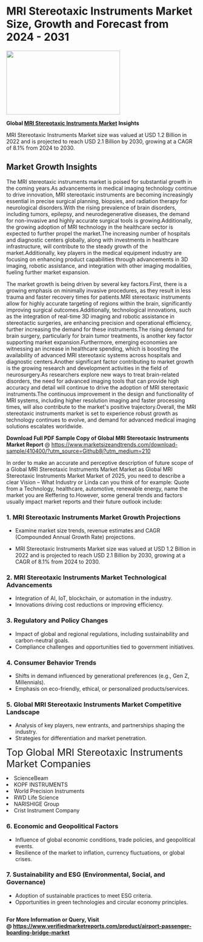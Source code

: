 <H1>MRI Stereotaxic Instruments Market Size, Growth and Forecast from 2024 - 2031</H1><img class="aligncenter size-medium wp-image-584254" src="https://thirdeyenews.in/wp-content/uploads/2024/09/Global-Market-Research-300x168.jpeg" alt="" width="300" height="168" /><p><strong>Global&nbsp;<a href="https://www.marketsizeandtrends.com/download-sample/410400/?utm_source=Github8j?utm_medium=210">MRI Stereotaxic Instruments Market</a> Insights</strong></p><p>MRI Stereotaxic Instruments Market size was valued at USD 1.2 Billion in 2022 and is projected to reach USD 2.1 Billion by 2030, growing at a CAGR of 8.1% from 2024 to 2030.</p><p><h2>Market Growth Insights</h2> <p>The MRI stereotaxic instruments market is poised for substantial growth in the coming years.As advancements in medical imaging technology continue to drive innovation, MRI stereotaxic instruments are becoming increasingly essential in precise surgical planning, biopsies, and radiation therapy for neurological disorders.With the rising prevalence of brain disorders, including tumors, epilepsy, and neurodegenerative diseases, the demand for non-invasive and highly accurate surgical tools is growing.Additionally, the growing adoption of MRI technology in the healthcare sector is expected to further propel the market.The increasing number of hospitals and diagnostic centers globally, along with investments in healthcare infrastructure, will contribute to the steady growth of the market.Additionally, key players in the medical equipment industry are focusing on enhancing product capabilities through advancements in 3D imaging, robotic assistance, and integration with other imaging modalities, fueling further market expansion.</p> <p>The market growth is being driven by several key factors.First, there is a growing emphasis on minimally invasive procedures, as they result in less trauma and faster recovery times for patients.MRI stereotaxic instruments allow for highly accurate targeting of regions within the brain, significantly improving surgical outcomes.Additionally, technological innovations, such as the integration of real-time 3D imaging and robotic assistance in stereotactic surgeries, are enhancing precision and operational efficiency, further increasing the demand for these instruments.The rising demand for brain surgery, particularly for brain tumor treatments, is another key factor supporting market expansion.Furthermore, emerging economies are witnessing an increase in healthcare spending, which is boosting the availability of advanced MRI stereotaxic systems across hospitals and diagnostic centers.Another significant factor contributing to market growth is the growing research and development activities in the field of neurosurgery.As researchers explore new ways to treat brain-related disorders, the need for advanced imaging tools that can provide high accuracy and detail will continue to drive the adoption of MRI stereotaxic instruments.The continuous improvement in the design and functionality of MRI systems, including higher resolution imaging and faster processing times, will also contribute to the market's positive trajectory.Overall, the MRI stereotaxic instruments market is set to experience robust growth as technology continues to evolve, and demand for advanced medical imaging solutions escalates worldwide.</p> <p><span class=""><strong>Download Full PDF Sample Copy of Global MRI Stereotaxic Instruments Market Report</strong> @ <a href="https://www.marketsizeandtrends.com/download-sample/410400/?utm_source=Github8j?utm_medium=210" target="_blank">https://www.marketsizeandtrends.com/download-sample/410400/?utm_source=Github8j?utm_medium=210</a></span></p><p>In order to make an accurate and perceptive description of future scope of a Global&nbsp;MRI Stereotaxic Instruments Market Market as Global&nbsp;MRI Stereotaxic Instruments Market Market of 2025, you need to describe a clear Vision &ndash; What Industry or Linda can you think of for example: Quote from a Technology, healthcare, automotive, renewable energy, name the market you are Reffering to.However, some general trends and factors usually impact market reports and their future outlook include:</p><h3>1.&nbsp;<strong>MRI Stereotaxic Instruments Market Growth Projections</strong></h3><ul><li>Examine market size trends, revenue estimates and CAGR (Compounded Annual Growth Rate) projections.</li><li><p>MRI Stereotaxic Instruments Market size was valued at USD 1.2 Billion in 2022 and is projected to reach USD 2.1 Billion by 2030, growing at a CAGR of 8.1% from 2024 to 2030.</p></li></ul><h3>2.&nbsp;<strong>MRI Stereotaxic Instruments Market Technological Advancements</strong></h3><ul><li>Integration of AI, IoT, blockchain, or automation in the industry.</li><li>Innovations driving cost reductions or improving efficiency.</li></ul><h3>3.&nbsp;<strong>Regulatory and Policy Changes</strong></h3><ul><li>Impact of global and regional regulations, including sustainability and carbon-neutral goals.</li><li>Compliance challenges and opportunities tied to government initiatives.</li></ul><h3>4.&nbsp;<strong>Consumer Behavior Trends</strong></h3><ul><li>Shifts in demand influenced by generational preferences (e.g., Gen Z, Millennials).</li><li>Emphasis on eco-friendly, ethical, or personalized products/services.</li></ul><h3>5.&nbsp;<strong>Global MRI Stereotaxic Instruments Market Competitive Landscape</strong></h3><ul><li>Analysis of key players, new entrants, and partnerships shaping the industry.</li><li>Strategies for differentiation and market penetration.</li></ul><p data-pm-slice="1 1 []"><span style="color: inherit; font-family: inherit; font-size: 25px;">Top Global MRI Stereotaxic Instruments Market Companies</span></p><div class="" data-test-id=""><p><li>ScienceBeam</li><li> KOPF INSTRUMENTS</li><li> World Precision Instruments</li><li> RWD Life Science</li><li> NARISHIGE Group</li><li> Crist Instrument Company</li></p></div><h3>6.&nbsp;<strong>Economic and Geopolitical Factors</strong></h3><ul><li>Influence of global economic conditions, trade policies, and geopolitical events.</li><li>Resilience of the market to inflation, currency fluctuations, or global crises.</li></ul><h3>7.&nbsp;<strong>Sustainability and ESG (Environmental, Social, and Governance)</strong></h3><ul><li>Adoption of sustainable practices to meet ESG criteria.</li><li>Opportunities in green technologies and circular economy principles.</li></ul><h2><strong style="font-size: 14px;">For More Information or Query, Visit @&nbsp;</strong><a style="background-color: #ffffff; font-size: 14px;" href="https://www.marketsizeandtrends.com/report/mri-stereotaxic-instruments-market/" target="_blank">https://www.verifiedmarketreports.com/product/airport-passenger-boarding-bridge-market</a></h2>